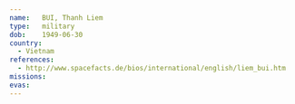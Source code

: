 ```yaml
---
name:	BUI, Thanh Liem
type:	military
dob:	1949-06-30
country:
  - Vietnam
references:
  - http://www.spacefacts.de/bios/international/english/liem_bui.htm
missions:
evas:
---
```

